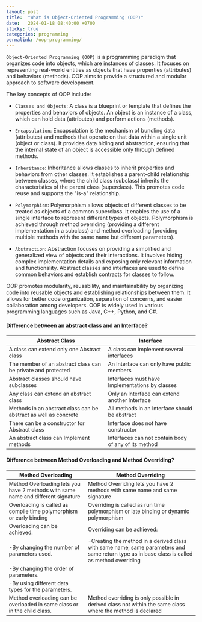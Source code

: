 ```yaml
---
layout: post
title:  "What is Object-Oriented Programming (OOP)"
date:   2024-01-18 08:40:00 +0700
sticky: true
categories: programming
permalink: /oop-programming/
---
```

`Object-Oriented Programming (OOP)` is a programming paradigm that organizes code into objects, which are instances of classes. It focuses on representing real-world entities as objects that have properties (attributes) and behaviors (methods). OOP aims to provide a structured and modular approach to software development.

The key concepts of OOP include:

- `Classes and Objects`: A class is a blueprint or template that defines the properties and behaviors of objects. An object is an instance of a class, which can hold data (attributes) and perform actions (methods).

- `Encapsulation`: Encapsulation is the mechanism of bundling data (attributes) and methods that operate on that data within a single unit (object or class). It provides data hiding and abstraction, ensuring that the internal state of an object is accessible only through defined methods.

- `Inheritance`: Inheritance allows classes to inherit properties and behaviors from other classes. It establishes a parent-child relationship between classes, where the child class (subclass) inherits the characteristics of the parent class (superclass). This promotes code reuse and supports the "is-a" relationship.

- `Polymorphism`: Polymorphism allows objects of different classes to be treated as objects of a common superclass. It enables the use of a single interface to represent different types of objects. Polymorphism is achieved through method overriding (providing a different implementation in a subclass) and method overloading (providing multiple methods with the same name but different parameters).

- `Abstraction`: Abstraction focuses on providing a simplified and generalized view of objects and their interactions. It involves hiding complex implementation details and exposing only relevant information and functionality. Abstract classes and interfaces are used to define common behaviors and establish contracts for classes to follow.

OOP promotes modularity, reusability, and maintainability by organizing code into reusable objects and establishing relationships between them. It allows for better code organization, separation of concerns, and easier collaboration among developers. OOP is widely used in various programming languages such as Java, C++, Python, and C#.

<style scoped>
table {
  font-size: 14px;
}
</style>

#### Difference between an abstract class and an Interface?

|Abstract Class                                               |Interface                                |
|---|---|
|A class can extend only one Abstract class                   |A class can implement several interfaces |
|The member of an abstract class can be private and protected |An Interface can only have public members|
|Abstract classes should have subclasses                      |Interfaces must have Implementations by classes|
|Any class can extend an abstract class                       |Only an Interface can extend another Interface|
|Methods in an abstract class can be abstract as well as concrete|All methods in an Interface should be abstract|
|There can be a constructor for Abstract class                |Interface does not have constructor|
|An abstract class can Implement methods                      |Interfaces can not contain body of any of its method|

#### Difference between Method Overloading and Method Overriding?

|Method Overloading                                           |Method Overriding  |
|---|---|
|Method Overloading lets you have 2 methods with same name and different signature|Method Overriding lets you have 2 methods with same name and same signature|
|Overloading is called as compile time polymorphism or early binding              |Overriding is called as run time polymorphism or late binding or dynamic polymorphism|
|Overloading can be achieved:                                 |Overriding can be achieved:|
|-By changing the number of parameters used.                  |-Creating the method in a derived class with same name, same parameters and same return type as in base class is called as method overriding|
|-By changing the order of parameters.                        ||
|-By using different data types for the parameters.           ||
|Method overloading can be overloaded in same class or in the child class.|Method overriding is only possible in derived class not within the same class where the method is declared|